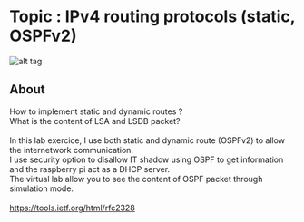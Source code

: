 # Topic : IPv4 routing protocols (static, OSPFv2) <br />
![alt tag](https://raw.githubusercontent.com/cedsam/Cisco-ICNDCertification/master/ipv4_routing/network_blueprint.png)
 <br />
## About <br />
How to implement static and dynamic routes ? <br />
What is the content of LSA and LSDB packet? <br />
 <br />
In this lab exercice, I use both static and dynamic route (OSPFv2) to allow the internetwork communication. <br />
I use security option to disallow IT shadow using OSPF to get information and the raspberry pi act as a DHCP server. <br />
The virtual lab allow you to see the content of OSPF packet through simulation mode. <br />
 <br />
https://tools.ietf.org/html/rfc2328